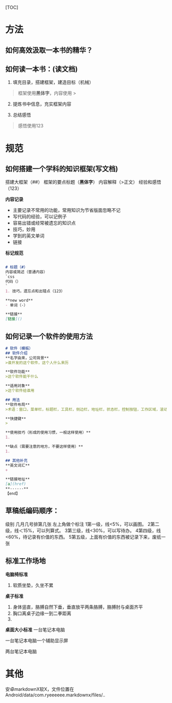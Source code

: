 [TOC]

# 方法

## 如何高效汲取一本书的精华？

## 如何读一本书：(读文档)
1. 填充目录，搭建框架，建造目标（机械）

> 框架使用**黑体字**，内容使用 >

2. 提炼书中信息，充实框架内容

3. 总结感悟

> 感悟使用123


# 规范


## 如何搭建一个学科的知识框架(写文档)
搭建大框架（##）
框架的要点标题（**黑体字**）
内容解释（>正文）
经验和感悟（123）

**内容记录**

* 主要记录不常用的功能，常用知识为节省版面忽略不记
* 写代码的经验，可以记例子
* 容易出错或经常被遗忘的知识点
* 技巧，妙用
* 学到的英文单词
* 链接

**标记规范**

```markdown

# 标题（#）
内容或简述（普通内容）
`css
代码（）
`
1. 技巧，遗忘点和出错点（123）

**new word**
- 单词（-）

**链接**
[链接]()

```

## 如何记录一个软件的使用方法
```markdown
# 软件（模板）
## 软件介绍
**名字由来，公司背景**
>谁开发的这个软件，这个人什么来历

**软件功能**
>这个软件能干什么

**适用对象**
>这个软件给谁用

## 用法
**软件布局**
>术语：窗口，菜单栏，标题栏，工具栏，侧边栏，地址栏，状态栏，控制按钮，工作区域，滚动条

**快捷键**
>

**使用技巧（形成的使用习惯，一般这样使用）**
1. 

**缺点（需要注意的地方，不要这样使用）**
1. 

## 其他补充
**英文词汇**
+ 

**链接地址**
[a](href)
**······**
【end】
```




## 草稿纸编码顺序：
级别	几月几号排第几张	左上角做个标注
1第一级，线<5%，可以画图。
2第二级，线＜15%，可以列算式。
3第三级，线<30%，可以写待办。
4第四级，线<60%，待记录有价值的东西。
5第五级，上面有价值的东西被记录下来，废纸一张


## 标准工作场地

**电脑椅标准**

1. 软质坐垫，久坐不累


**桌子标准**

1. 身体竖直，胳膊自然下垂，垂直放平两条胳膊，胳膊肘与桌面齐平
2. 胸口离桌子边缘一到二拳距离
3. 

**桌面大小标准**
一台笔记本电脑


一台笔记本电脑一个辅助显示屏


两台笔记本电脑







# 其他

安卓markdownX软X，文件位置在Android/data/com.ryeeeeee.markdownx/files/..



